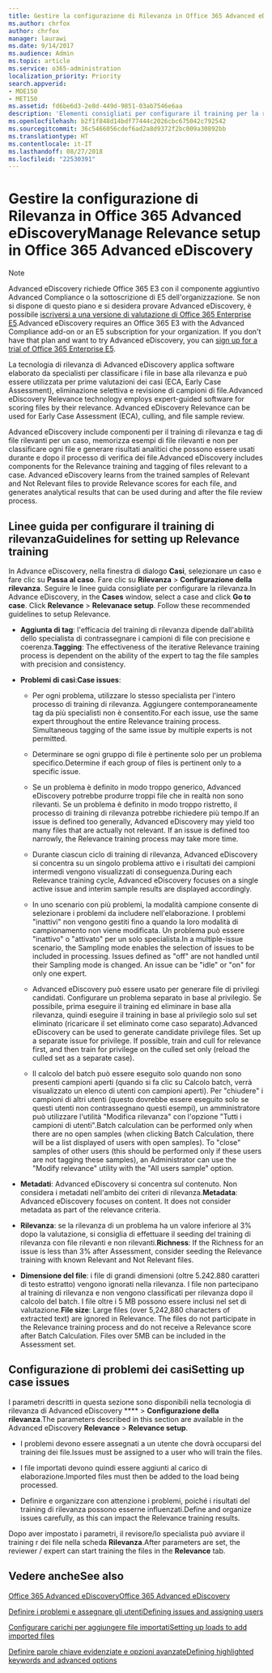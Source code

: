 ```yaml
---
title: Gestire la configurazione di Rilevanza in Office 365 Advanced eDiscovery
ms.author: chrfox
author: chrfox
manager: laurawi
ms.date: 9/14/2017
ms.audience: Admin
ms.topic: article
ms.service: o365-administration
localization_priority: Priority
search.appverid:
- MOE150
- MET150
ms.assetid: fd6be6d3-2e8d-449d-9851-03ab7546e6aa
description: 'Elementi consigliati per configurare il training per la rilevanza in Office 365 Advanced eDiscovery per classificare i file in base alla rilevanza e generare risultati analitici.  '
ms.openlocfilehash: b2f1f848d14bdf77444c2026cbc675042c792542
ms.sourcegitcommit: 36c5466056cdef6ad2a8d9372f2bc009a30892bb
ms.translationtype: HT
ms.contentlocale: it-IT
ms.lasthandoff: 08/27/2018
ms.locfileid: "22530391"
---
```

# <a name="manage-relevance-setup-in-office-365-advanced-ediscovery"></a><span data-ttu-id="f1d88-103">Gestire la configurazione di Rilevanza in Office 365 Advanced eDiscovery</span><span class="sxs-lookup"><span data-stu-id="f1d88-103">Manage Relevance setup in Office 365 Advanced eDiscovery</span></span>

> [!NOTE]
> <span data-ttu-id="f1d88-p101">Advanced eDiscovery richiede Office 365 E3 con il componente aggiuntivo Advanced Compliance o la sottoscrizione di E5 dell'organizzazione. Se non si dispone di questo piano e si desidera provare Advanced eDiscovery, è possibile [iscriversi a una versione di valutazione di Office 365 Enterprise E5](https://go.microsoft.com/fwlink/p/?LinkID=698279).</span><span class="sxs-lookup"><span data-stu-id="f1d88-p101">Advanced eDiscovery requires an Office 365 E3 with the Advanced Compliance add-on or an E5 subscription for your organization. If you don't have that plan and want to try Advanced eDiscovery, you can [sign up for a trial of Office 365 Enterprise E5](https://go.microsoft.com/fwlink/p/?LinkID=698279).</span></span> 
  
 <span data-ttu-id="f1d88-p102">La tecnologia di rilevanza di Advanced eDiscovery applica software elaborato da specialisti per classificare i file in base alla rilevanza e può essere utilizzata per prime valutazioni dei casi (ECA, Early Case Assessment), eliminazione selettiva e revisione di campioni di file.</span><span class="sxs-lookup"><span data-stu-id="f1d88-p102">Advanced eDiscovery Relevance technology employs expert-guided software for scoring files by their relevance. Advanced eDiscovery Relevance can be used for Early Case Assessment (ECA), culling, and file sample review.</span></span> 
  
 <span data-ttu-id="f1d88-p103">Advanced eDiscovery include componenti per il training di rilevanza e tag di file rilevanti per un caso, memorizza esempi di file rilevanti e non per classificare ogni file e generare risultati analitici che possono essere usati durante e dopo il processo di verifica dei file.</span><span class="sxs-lookup"><span data-stu-id="f1d88-p103">Advanced eDiscovery includes components for the Relevance training and tagging of files relevant to a case. Advanced eDiscovery learns from the trained samples of Relevant and Not Relevant files to provide Relevance scores for each file, and generates analytical results that can be used during and after the file review process.</span></span> 
  
## <a name="guidelines-for-setting-up-relevance-training"></a><span data-ttu-id="f1d88-110">Linee guida per configurare il training di rilevanza</span><span class="sxs-lookup"><span data-stu-id="f1d88-110">Guidelines for setting up Relevance training</span></span>

 <span data-ttu-id="f1d88-p104">In Advance eDiscovery, nella finestra di dialogo **Casi**, selezionare un caso e fare clic su **Passa al caso**. Fare clic su **Rilevanza** \> **Configurazione della rilevanza**. Seguire le linee guida consigliate per configurare la rilevanza.</span><span class="sxs-lookup"><span data-stu-id="f1d88-p104">In Advance eDiscovery, in the **Cases** window, select a case and click **Go to case**. Click **Relevance** \> **Relevanace setup**. Follow these recommended guidelines to setup Relevance.</span></span> 
  
- <span data-ttu-id="f1d88-114">**Aggiunta di tag**: l'efficacia del training di rilevanza dipende dall'abilità dello specialista di contrassegnare i campioni di file con precisione e coerenza.</span><span class="sxs-lookup"><span data-stu-id="f1d88-114">**Tagging**: The effectiveness of the iterative Relevance training process is dependent on the ability of the expert to tag the file samples with precision and consistency.</span></span>
    
- <span data-ttu-id="f1d88-115">**Problemi di casi**:</span><span class="sxs-lookup"><span data-stu-id="f1d88-115">**Case issues**:</span></span> 
    
  - <span data-ttu-id="f1d88-p105">Per ogni problema, utilizzare lo stesso specialista per l'intero processo di training di rilevanza. Aggiungere contemporaneamente tag da più specialisti non è consentito.</span><span class="sxs-lookup"><span data-stu-id="f1d88-p105">For each issue, use the same expert throughout the entire Relevance training process. Simultaneous tagging of the same issue by multiple experts is not permitted.</span></span>
    
  - <span data-ttu-id="f1d88-118">Determinare se ogni gruppo di file è pertinente solo per un problema specifico.</span><span class="sxs-lookup"><span data-stu-id="f1d88-118">Determine if each group of files is pertinent only to a specific issue.</span></span> 
    
  - <span data-ttu-id="f1d88-p106">Se un problema è definito in modo troppo generico, Advanced eDiscovery potrebbe produrre troppi file che in realtà non sono rilevanti. Se un problema è definito in modo troppo ristretto, il processo di training di rilevanza potrebbe richiedere più tempo.</span><span class="sxs-lookup"><span data-stu-id="f1d88-p106">If an issue is defined too generally, Advanced eDiscovery may yield too many files that are actually not relevant. If an issue is defined too narrowly, the Relevance training process may take more time.</span></span> 
    
  - <span data-ttu-id="f1d88-121">Durante ciascun ciclo di training di rilevanza, Advanced eDiscovery si concentra su un singolo problema attivo e i risultati dei campioni intermedi vengono visualizzati di conseguenza.</span><span class="sxs-lookup"><span data-stu-id="f1d88-121">During each Relevance training cycle, Advanced eDiscovery focuses on a single active issue and interim sample results are displayed accordingly.</span></span>
    
  - <span data-ttu-id="f1d88-p107">In uno scenario con più problemi, la modalità campione consente di selezionare i problemi da includere nell'elaborazione. I problemi "inattivi" non vengono gestiti fino a quando la loro modalità di campionamento non viene modificata. Un problema può essere "inattivo" o "attivato" per un solo specialista.</span><span class="sxs-lookup"><span data-stu-id="f1d88-p107">In a multiple-issue scenario, the Sampling mode enables the selection of issues to be included in processing. Issues defined as "off" are not handled until their Sampling mode is changed. An issue can be "idle" or "on" for only one expert.</span></span>
    
  -  <span data-ttu-id="f1d88-p108">Advanced eDiscovery può essere usato per generare file di privilegi candidati. Configurare un problema separato in base al privilegio. Se possibile, prima eseguire il training ed eliminare in base alla rilevanza, quindi eseguire il training in base al privilegio solo sul set eliminato (ricaricare il set eliminato come caso separato).</span><span class="sxs-lookup"><span data-stu-id="f1d88-p108">Advanced eDiscovery can be used to generate candidate privilege files. Set up a separate issue for privilege. If possible, train and cull for relevance first, and then train for privilege on the culled set only (reload the culled set as a separate case).</span></span> 
    
  - <span data-ttu-id="f1d88-p109">Il calcolo del batch può essere eseguito solo quando non sono presenti campioni aperti (quando si fa clic su Calcolo batch, verrà visualizzato un elenco di utenti con campioni aperti). Per "chiudere" i campioni di altri utenti (questo dovrebbe essere eseguito solo se questi utenti non contrassegnano questi esempi), un amministratore può utilizzare l'utilità "Modifica rilevanza" con l'opzione "Tutti i campioni di utenti".</span><span class="sxs-lookup"><span data-stu-id="f1d88-p109">Batch calculation can be performed only when there are no open samples (when clicking Batch Calculation, there will be a list displayed of users with open samples). To "close" samples of other users (this should be performed only if these users are not tagging these samples), an Administrator can use the "Modify relevance" utility with the "All users sample" option.</span></span>
    
- <span data-ttu-id="f1d88-p110">**Metadati**: Advanced eDiscovery si concentra sul contenuto. Non considera i metadati nell'ambito dei criteri di rilevanza.</span><span class="sxs-lookup"><span data-stu-id="f1d88-p110">**Metadata**: Advanced eDiscovery focuses on content. It does not consider metadata as part of the relevance criteria.</span></span> 
    
- <span data-ttu-id="f1d88-132">**Rilevanza**: se la rilevanza di un problema ha un valore inferiore al 3% dopo la valutazione, si consiglia di effettuare il seeding del training di rilevanza con file rilevanti e non rilevanti.</span><span class="sxs-lookup"><span data-stu-id="f1d88-132">**Richness**: If the Richness for an issue is less than 3% after Assessment, consider seeding the Relevance training with known Relevant and Not Relevant files.</span></span>
    
- <span data-ttu-id="f1d88-p111">**Dimensione del file**: i file di grandi dimensioni (oltre 5.242.880 caratteri di testo estratto) vengono ignorati nella rilevanza. I file non partecipano al training di rilevanza e non vengono classificati per rilevanza dopo il calcolo del batch. I file oltre i 5 MB possono essere inclusi nel set di valutazione.</span><span class="sxs-lookup"><span data-stu-id="f1d88-p111">**File size**: Large files (over 5,242,880 characters of extracted text) are ignored in Relevance. The files do not participate in the Relevance training process and do not receive a Relevance score after Batch Calculation. Files over 5MB can be included in the Assessment set.</span></span>
    
## <a name="setting-up-case-issues"></a><span data-ttu-id="f1d88-136">Configurazione di problemi dei casi</span><span class="sxs-lookup"><span data-stu-id="f1d88-136">Setting up case issues</span></span>

<span data-ttu-id="f1d88-137">I parametri descritti in questa sezione sono disponibili nella tecnologia di rilevanza di Advanced eDiscovery \*\*\*\* \> **Configurazione della rilevanza**.</span><span class="sxs-lookup"><span data-stu-id="f1d88-137">The parameters described in this section are available in the Advanced eDiscovery **Relevance** \> **Relevance setup**.</span></span> 
  
- <span data-ttu-id="f1d88-138">I problemi devono essere assegnati a un utente che dovrà occuparsi del training dei file.</span><span class="sxs-lookup"><span data-stu-id="f1d88-138">Issues must be assigned to a user who will train the files.</span></span>
    
- <span data-ttu-id="f1d88-139">I file importati devono quindi essere aggiunti al carico di elaborazione.</span><span class="sxs-lookup"><span data-stu-id="f1d88-139">Imported files must then be added to the load being processed.</span></span>
    
- <span data-ttu-id="f1d88-140">Definire e organizzare con attenzione i problemi, poiché i risultati del training di rilevanza possono esserne influenzati.</span><span class="sxs-lookup"><span data-stu-id="f1d88-140">Define and organize issues carefully, as this can impact the Relevance training results.</span></span>
    
<span data-ttu-id="f1d88-141">Dopo aver impostato i parametri, il revisore/lo specialista può avviare il training r dei file nella scheda **Rilevanza**.</span><span class="sxs-lookup"><span data-stu-id="f1d88-141">After parameters are set, the reviewer / expert can start training the files in the **Relevance** tab.</span></span> 
  
## <a name="see-also"></a><span data-ttu-id="f1d88-142">Vedere anche</span><span class="sxs-lookup"><span data-stu-id="f1d88-142">See also</span></span>

[<span data-ttu-id="f1d88-143">Office 365 Advanced eDiscovery</span><span class="sxs-lookup"><span data-stu-id="f1d88-143">Office 365 Advanced eDiscovery</span></span>](office-365-advanced-ediscovery.md)
  
[<span data-ttu-id="f1d88-144">Definire i problemi e assegnare gli utenti</span><span class="sxs-lookup"><span data-stu-id="f1d88-144">Defining issues and assigning users</span></span>](define-issues-and-assign-users.md)
  
[<span data-ttu-id="f1d88-145">Configurare carichi per aggiungere file importati</span><span class="sxs-lookup"><span data-stu-id="f1d88-145">Setting up loads to add imported files</span></span>](set-up-loads-to-add-imported-files.md)
  
[<span data-ttu-id="f1d88-146">Definire parole chiave evidenziate e opzioni avanzate</span><span class="sxs-lookup"><span data-stu-id="f1d88-146">Defining highlighted keywords and advanced options</span></span>](define-highlighted-keywords-and-advanced-options.md)

